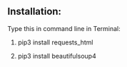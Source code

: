 ## Installation:

Type this in command line in Terminal:

1. pip3 install requests_html

2. pip3 install beautifulsoup4
